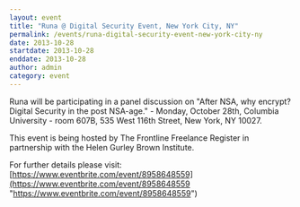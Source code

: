 ```yaml
---
layout: event
title: "Runa @ Digital Security Event, New York City, NY"
permalink: /events/runa-digital-security-event-new-york-city-ny
date: 2013-10-28
startdate: 2013-10-28
enddate: 2013-10-28
author: admin
category: event
---
```


Runa will be participating in a panel discussion on "After NSA, why encrypt? Digital Security in the post NSA-age." - Monday, October 28th, Columbia University - room 607B, 535 West 116th Street, New York, NY 10027.

This event is being hosted by The Frontline Freelance Register in partnership with the Helen Gurley Brown Institute.

For further details please visit:
 [https://www.eventbrite.com/event/8958648559](https://www.eventbrite.com/event/8958648559 "https://www.eventbrite.com/event/8958648559")

